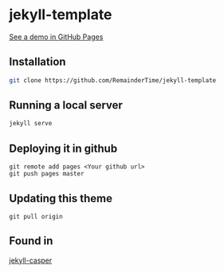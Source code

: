 # jekyll-template

[See a demo in GitHub Pages](#)

## Installation

```sh
git clone https://github.com/RemainderTime/jekyll-template
```

## Running a local server

```sh
jekyll serve
```

## Deploying it in github

```
git remote add pages <Your github url>
git push pages master
```

## Updating this theme

```
git pull origin
```

## Found in
[jekyll-casper](https://github.com/Jinmo/jekyll-casper)
